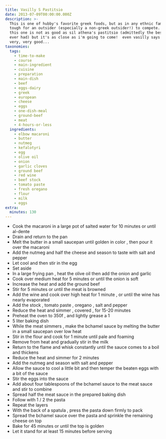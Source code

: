 ```yaml
---
title: Vasilly S Pastitsio
date: 2013-07-09T00:00:00.000Z
description: >-
  This is one of hubby's favorite greek foods, but as in any ethnic family, it's
  tough for an outsider (especially a non-greek outsider!) to compete.  ok, so
  this one is not as good as sil athena's pastitsio (admittedly the best i've
  ever had) but it's as close as i'm going to come!  even vasilly says it's
  very, very good...
taxonomies:
  tags:
    - time-to-make
    - course
    - main-ingredient
    - cuisine
    - preparation
    - main-dish
    - beef
    - eggs-dairy
    - greek
    - european
    - cheese
    - eggs
    - one-dish-meal
    - ground-beef
    - meat
    - 4-hours-or-less
  ingredients:
    - elbow macaroni
    - butter
    - nutmeg
    - kefalotyri
    - egg
    - olive oil
    - onion
    - garlic cloves
    - ground beef
    - red wine
    - beef stock
    - tomato paste
    - fresh oregano
    - flour
    - milk
    - eggs
extra:
  minutes: 130
---
```

 - Cook the macaroni in a large pot of salted water for 10 minutes or until al-dente
 - Drain and return to the pan
 - Melt the butter in a small saucepan until golden in color , then pour it over the macaroni
 - Add the nutmeg and half the cheese and season to taste with salt and pepper
 - Let cool and then stir in the egg
 - Set aside
 - In a large frying pan , heat the olive oil then add the onion and garlic
 - Cook over medium heat for 5 minutes or until the onion is soft
 - Increase the heat and add the ground beef
 - Stir for 5 minutes or until the meat is browned
 - Add the wine and cook over high heat for 1 minute , or until the wine has nearly evaporated
 - Add the stock , tomato paste , oregano , salt and pepper
 - Reduce the heat and simmer , covered , for 15-20 minutes
 - Preheat the oven to 350f , and lightly grease a 1
 - 5 liter baking dish
 - While the meat simmers , make the bchamel sauce by melting the butter in a small saucepan over low heat
 - Stir in the flour and cook for 1 minute until pale and foaming
 - Remove from heat and gradually stir in the milk
 - Return to the flame and whisk constantly until the sauce comes to a boil and thickens
 - Reduce the heat and simmer for 2 minutes
 - Add the nutmeg and season with salt and pepper
 - Allow the sauce to cool a little bit and then temper the beaten eggs with a bit of the sauce
 - Stir the eggs into the sauce
 - Add about four tablespoons of the bchamel sauce to the meat sauce and stir to combine
 - Spread half the meat sauce in the prepared baking dish
 - Follow with 1 / 2 the pasta
 - Repeat the layers
 - With the back of a spatula , press the pasta down firmly to pack
 - Spread the bchamel sauce over the pasta and sprinkle the remaining cheese on top
 - Bake for 45 minutes or until the top is golden
 - Let it stand for at least 15 minutes before serving
